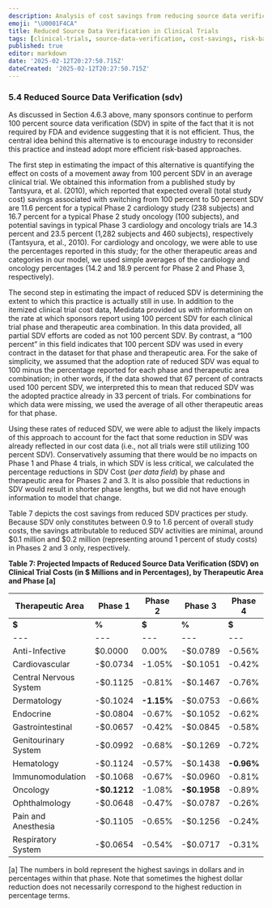```yaml
---
description: Analysis of cost savings from reducing source data verification in clinical trials
emoji: "\U0001F4CA"
title: Reduced Source Data Verification in Clinical Trials
tags: [clinical-trials, source-data-verification, cost-savings, risk-based-approach]
published: true
editor: markdown
date: '2025-02-12T20:27:50.715Z'
dateCreated: '2025-02-12T20:27:50.715Z'
---
```

### 5.4 Reduced Source Data Verification (sdv)

As discussed in Section 4.6.3 above, many sponsors continue to perform 100 percent source data verification (SDV) in spite of the fact that it is not required by FDA and evidence suggesting that it is not efficient. Thus, the central idea behind this alternative is to encourage industry to reconsider this practice and instead adopt more efficient risk-based approaches.

The first step in estimating the impact of this alternative is quantifying the effect on costs of a movement away from 100 percent SDV in an average clinical trial. We obtained this information from a published study by Tantsyura, et al. (2010), which reported that expected overall (total study cost) savings associated with switching from 100 percent to 50 percent SDV are 11.6 percent for a typical Phase 2 cardiology study (238 subjects) and 16.7 percent for a typical Phase 2 study oncology (100 subjects), and potential savings in typical Phase 3 cardiology and oncology trials are 14.3 percent and 23.5 percent (1,282 subjects and 460 subjects), respectively (Tantsyura, et al., 2010). For cardiology and oncology, we were able to use the percentages reported in this study; for the other therapeutic areas and categories in our model, we used simple averages of the cardiology and oncology percentages (14.2 and 18.9 percent for Phase 2 and Phase 3, respectively).

The second step in estimating the impact of reduced SDV is determining the extent to which this practice is actually still in use. In addition to the itemized clinical trial cost data, Medidata provided us with information on the rate at which sponsors report using 100 percent SDV for each clinical trial phase and therapeutic area combination. In this data provided, all partial SDV efforts are coded as not 100 percent SDV. By contrast, a “100 percent” in this field indicates that 100 percent SDV was used in every contract in the dataset for that phase and therapeutic area. For the sake of simplicity, we assumed that the adoption rate of reduced SDV was equal to 100 minus the percentage reported for each phase and therapeutic area combination; in other words, if the data showed that 67 percent of contracts used 100 percent SDV, we interpreted this to mean that reduced SDV was the adopted practice already in 33 percent of trials. For combinations for which data were missing, we used the average of all other therapeutic areas for that phase.

Using these rates of reduced SDV, we were able to adjust the likely impacts of this approach to account for the fact that some reduction in SDV was already reflected in our cost data (i.e., not all trials were still utilizing 100 percent SDV). Conservatively assuming that there would be no impacts on Phase 1 and Phase 4 trials, in which SDV is less critical, we calculated the percentage reductions in SDV Cost (_per data field_) by phase and therapeutic area for Phases 2 and 3. It is also possible that reductions in SDV would result in shorter phase lengths, but we did not have enough information to model that change.

Table 7 depicts the cost savings from reduced SDV practices per study. Because SDV only constitutes between 0.9 to 1.6 percent of overall study costs, the savings attributable to reduced SDV activities are minimal, around $0.1 million and $0.2 million (representing around 1 percent of study costs) in Phases 2 and 3 only, respectively.

**Table 7: Projected Impacts of Reduced Source Data Verification (SDV) on Clinical Trial Costs (in $ Millions and in Percentages), by Therapeutic Area and Phase \[a\]**

| **Therapeutic Area** | **Phase 1** | **Phase 2** | **Phase 3** | **Phase 4** |
| --- | --- | --- | --- | --- |
| **$** | **%** | **$** | **%** | **$** | **%** | **$** | **%** |
| --- | --- | --- | --- | --- | --- | --- | --- |
| Anti-Infective | $0.0000 | 0.00% | \-$0.0789 | \-0.56% | \-$0.0836 | \-0.37% | $0.0000 | 0.00% |
| Cardiovascular | \-$0.0734 | \-1.05% | \-$0.1051 | \-0.42% |
| Central Nervous System | \-$0.1125 | \-0.81% | \-$0.1467 | \-0.76% |
| Dermatology | \-$0.1024 | **\-1.15%** | \-$0.0753 | \-0.66% |
| Endocrine | \-$0.0804 | \-0.67% | \-$0.1052 | \-0.62% |
| Gastrointestinal | \-$0.0657 | \-0.42% | \-$0.0845 | \-0.58% |
| Genitourinary System | \-$0.0992 | \-0.68% | \-$0.1269 | \-0.72% |
| Hematology | \-$0.1124 | \-0.57% | \-$0.1438 | **\-0.96%** |
| Immunomodulation | \-$0.1068 | \-0.67% | \-$0.0960 | \-0.81% |
| Oncology | **\-$0.1212** | \-1.08% | **\-$0.1958** | \-0.89% |
| Ophthalmology | \-$0.0648 | \-0.47% | \-$0.0787 | \-0.26% |
| Pain and Anesthesia | \-$0.1105 | \-0.65% | \-$0.1256 | \-0.24% |
| Respiratory System | \-$0.0654 | \-0.54% | \-$0.0717 | \-0.31% |

\[a\] The numbers in bold represent the highest savings in dollars and in percentages within that phase. Note that sometimes the highest dollar reduction does not necessarily correspond to the highest reduction in percentage terms.


